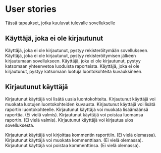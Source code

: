 # User stories

Tässä tapaukset, jotka kuuluvat tulevalle sovellukselle

## Käyttäjä, joka ei ole kirjautunut

Käyttäjä, joka ei ole kirjautunut, pystyy rekisteröitymään sovellukseen.
Käyttäjä, joka ei ole kirjautunut, pystyy rekisteröitymisen jälkeen kirjautumaan sovellukseen.
Käyttäjä, joka ei ole kirjautunut, pystyy katsomaan yhteenvetoa luoduista raporteista.
Käyttäjä, joka ei ole kirjautunut, pystyy katsomaan luotuja luontokohteita kuvauksineen.


## Kirjautunut käyttäjä

Kirjautunut käyttäjä voi lisätä uusia luontokohteita.
Kirjautunut käyttäjä voi muokata luotujen luontokohteiden kuvausta.
Kirjautunut käyttäjä voi lisätä raportin luontokohteelle.
Kirjautunut käyttäjä voi muokata lisäämäänsä raporttia. (Ei vielä valmis).
Kirjautunut käyttäjä voi poistaa luomansa raportin. (Ei vielä valmis).
Kirjautunut käyttäjä voi kirjautua ulos sovelluksesta.

Kirjautunut käyttäjä voi kirjoittaa kommentin raporttiin. (Ei vielä olemassa).
Kirjautunut käyttäjä voi muokata kommenttiaan. (Ei vielä olemassa).
Kirjautunut käyttäjä voi poistaa kommenttinsa. (Ei vielä olemassa).

